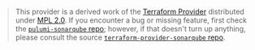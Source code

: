 > This provider is a derived work of the [Terraform Provider](https://github.com/jdamata/terraform-provider-sonarqube)
> distributed under [MPL 2.0](https://www.mozilla.org/en-US/MPL/2.0/). If you encounter a bug or missing feature,
> first check the [`pulumi-sonarqube` repo](https://github.com/pulumi/pulumi-xyz/issues); however, if that doesn't turn up anything,
> please consult the source [`terraform-provider-sonarqube` repo](https://github.com/jdamata/terraform-provider-sonarqube/issues).